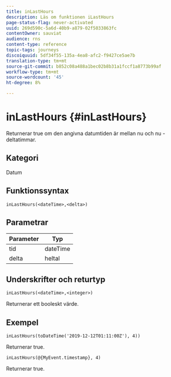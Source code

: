 ```yaml
---
title: inLastHours
description: Läs om funktionen iLastHours
page-status-flag: never-activated
uuid: 269d590c-5a6d-40b9-a879-02f5033863fc
contentOwner: sauviat
audience: rns
content-type: reference
topic-tags: journeys
discoiquuid: 5df34f55-135a-4ea8-afc2-f9427ce5ae7b
translation-type: tm+mt
source-git-commit: b852c08a488a1bec02b8b31a1fccf1a8773b99af
workflow-type: tm+mt
source-wordcount: '45'
ht-degree: 8%

---
```



# inLastHours {#inLastHours}

Returnerar true om den angivna datumtiden är mellan nu och nu - deltatimmar.

## Kategori

Datum

## Funktionssyntax

`inLastHours(<dateTime>,<delta>)`

## Parametrar

| Parameter | Typ |
|-----------|------------------|
| tid | dateTime |
| delta | heltal |

## Underskrifter och returtyp

`inLastHours(<dateTime>,<integer>)`

Returnerar ett booleskt värde.

## Exempel

`inLastHours(toDateTime('2019-12-12T01:11:00Z'), 4))`

Returnerar true.

`inLastHours(@{MyEvent.timestamp}, 4)`

Returnerar true.
